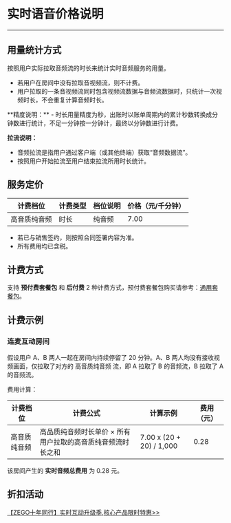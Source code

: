 # 实时语音价格说明

---

## 用量统计方式

按照用户实际拉取音频流的时长来统计实时音频服务的用量。

- 若用户在房间中没有拉取音视频流，则不计费。
- 用户拉取的一条音视频流同时包含视频流数据与音频流数据时，只统计一次视频时长，不会重复计算音频时长。

<Note title="说明">
**精度说明：**
 - 时长用量精度为秒，出账时以账单周期内的累计秒数转换成分钟数进行统计，不足一分钟按一分钟计，最终以分钟数进行计费。

**拉流说明：**
 - 音频拉流是指用户通过客户端（或其他终端）获取“音频数据流”。
 - 按照用户开始拉流至用户结束拉流所用时长统计。
</Note>



## 服务定价

|计费档位|计费类型|档位说明|价格（元/千分钟）|
|-|-|-|-|
|高音质纯音频|时长 |纯音频|7.00|

<Note title="说明">




- 若已与销售签约，则按照合同签署内容为准。
- 所有费用均已含税。


</Note>



## 计费方式

支持 **预付费套餐包** 和 **后付费** 2 种计费方式，预付费套餐包购买请参考：[通用套餐包](/real-time-video-android-java/introduction/pricing/universal-bundle)。

## 计费示例

### 连麦互动房间

假设用户 A、B 两人一起在房间内持续停留了 20 分钟。A、B 两人均没有接收视频画面，仅拉取了对方的 高音质纯音频 流，即 A 拉取了 B 的音频流，B 拉取了 A 的音频流。

费用计算：

|计费档位|计费公式|计算示例|费用（元）|
|-|-|-|-|
|高音质纯音频|高品质纯音频时长单价 × 所有用户拉取的高音质纯音频流时长之和| 7.00 x (20 + 20) / 1,000 |0.28|

该房间产生的 **实时音频总费用** 为 0.28 元。


## 折扣活动

<Note title="说明">


[【ZEGO十年同行】实时互动升级季,核心产品限时特惠>>](https://www.zego.im/activity/2400001)


</Note>





<Content />